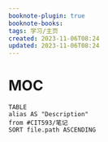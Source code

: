```yaml
---
booknote-plugin: true
booknote-books: 
tags: 学习/主页
created: 2023-11-06T08:24
updated: 2023-11-06T08:24
---
```


# MOC
```dataview
TABLE 
alias AS "Description"
from #CIT593/笔记
SORT file.path ASCENDING
```
